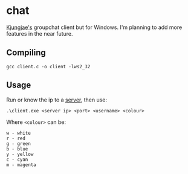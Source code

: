 # chat
[Kjungjae's](https://kyungjae.com/projects/tcpip-group-chat-application/) groupchat client but for Windows. I'm planning to add more features in the near future.

## Compiling
```
gcc client.c -o client -lws2_32 
```

## Usage
Run or know the ip to a [server](https://kyungjae.com/projects/tcpip-group-chat-application/#Server:~:text=Source%20Code-,Server,%7D%20//%20end%20of%20handle_err,-Client), then use:
```
.\client.exe <server ip> <port> <username> <colour>
```
Where ``<colour>`` can be:
```
w - white
r - red
g - green
b - blue
y - yellow
c - cyan
m - magenta
```
